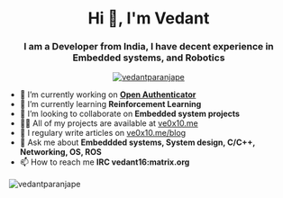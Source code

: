 <h1 align="center">Hi 👋, I'm Vedant</h1>
<h3 align="center">I am a Developer from India, I have decent experience in Embedded systems, and Robotics</h3>

<p align="center"> <a href="https://github.com/ryo-ma/github-profile-trophy"><img src="https://github-profile-trophy.vercel.app/?username=vedantparanjape&theme=monokai" alt="vedantparanjape" /></a> </p>

- 🔭 I’m currently working on **[Open Authenticator](https://github.com/Open-Authenticator)**
- 🌱 I’m currently learning **Reinforcement Learning**
- 👯 I’m looking to collaborate on **Embedded system projects**
- 👨‍💻 All of my projects are available at [ve0x10.me](https://ve0x10.me)
- 📝 I regulary write articles on [ve0x10.me/blog](https://ve0x10.me/blog)
- 💬 Ask me about **Embeddded systems, System design, C/C++, Networking, OS, ROS**
- 📫 How to reach me **IRC vedant16:matrix.org**

<p>&nbsp;<img align="center" src="https://github-readme-stats.vercel.app/api?username=vedantparanjape&show_icons=true&locale=en" alt="vedantparanjape" /></p>


